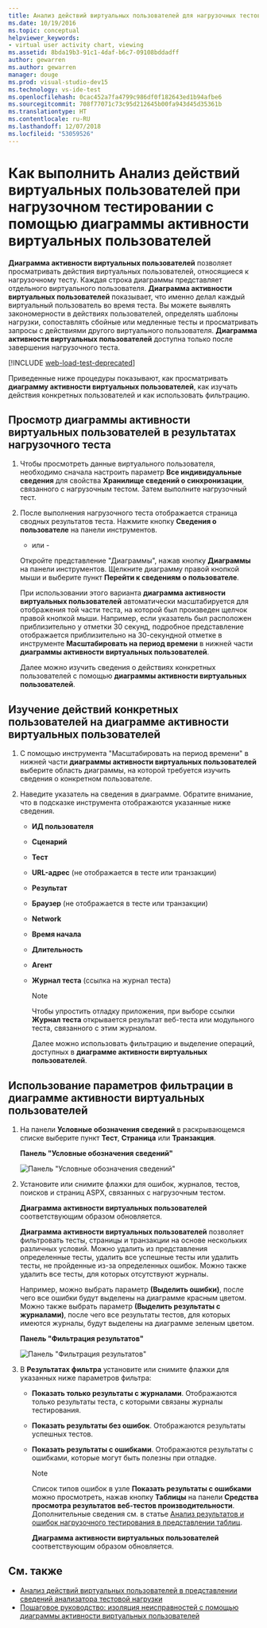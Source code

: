 ```yaml
---
title: Анализ действий виртуальных пользователей для нагрузочных тестов
ms.date: 10/19/2016
ms.topic: conceptual
helpviewer_keywords:
- virtual user activity chart, viewing
ms.assetid: 8bda19b3-91c1-4daf-b6c7-09108bddadff
author: gewarren
ms.author: gewarren
manager: douge
ms.prod: visual-studio-dev15
ms.technology: vs-ide-test
ms.openlocfilehash: 0cac452a7fa4799c986df0f182643ed1b94afbe6
ms.sourcegitcommit: 708f77071c73c95d212645b00fa943d45d35361b
ms.translationtype: HT
ms.contentlocale: ru-RU
ms.lasthandoff: 12/07/2018
ms.locfileid: "53059526"
---
```

# <a name="how-to-analyze-what-virtual-users-are-doing-during-a-load-test-using-the-virtual-user-activity-chart"></a>Как выполнить Анализ действий виртуальных пользователей при нагрузочном тестировании с помощью диаграммы активности виртуальных пользователей

**Диаграмма активности виртуальных пользователей** позволяет просматривать действия виртуальных пользователей, относящиеся к нагрузочному тесту. Каждая строка диаграммы представляет отдельного виртуального пользователя. **Диаграмма активности виртуальных пользователей** показывает, что именно делал каждый виртуальный пользователь во время теста. Вы можете выявлять закономерности в действиях пользователей, определять шаблоны нагрузки, сопоставлять сбойные или медленные тесты и просматривать запросы с действиями другого виртуального пользователя. **Диаграмма активности виртуальных пользователей** доступна только после завершения нагрузочного теста.

[!INCLUDE [web-load-test-deprecated](includes/web-load-test-deprecated.md)]

Приведенные ниже процедуры показывают, как просматривать **диаграмму активности виртуальных пользователей**, как изучать действия конкретных пользователей и как использовать фильтрацию.

## <a name="to-view-the-virtual-user-activity-chart-in-your-load-test-results"></a>Просмотр диаграммы активности виртуальных пользователей в результатах нагрузочного теста

1.  Чтобы просмотреть данные виртуального пользователя, необходимо сначала настроить параметр **Все индивидуальные сведения** для свойства **Хранилище сведений о синхронизации**, связанного с нагрузочным тестом. Затем выполните нагрузочный тест.

2.  После выполнения нагрузочного теста отображается страница сводных результатов теста. Нажмите кнопку **Сведения о пользователе** на панели инструментов.

     - или -

     Откройте представление "Диаграммы", нажав кнопку **Диаграммы** на панели инструментов. Щелкните диаграмму правой кнопкой мыши и выберите пункт **Перейти к сведениям о пользователе**.

     При использовании этого варианта **диаграмма активности виртуальных пользователей** автоматически масштабируется для отображения той части теста, на которой был произведен щелчок правой кнопкой мыши. Например, если указатель был расположен приблизительно у отметки 30 секунд, подробное представление отображается приблизительно на 30-секундной отметке в инструменте **Масштабировать на период времени** в нижней части **диаграммы активности виртуальных пользователей**.

     Далее можно изучить сведения о действиях конкретных пользователей с помощью **диаграммы активности виртуальных пользователей**.

## <a name="to-investigate-a-specific-users-activity-in-the-virtual-user-activity-chart"></a>Изучение действий конкретных пользователей на диаграмме активности виртуальных пользователей

1. С помощью инструмента "Масштабировать на период времени" в нижней части **диаграммы активности виртуальных пользователей** выберите область диаграммы, на которой требуется изучить сведения о конкретном пользователе.

2. Наведите указатель на сведения в диаграмме. Обратите внимание, что в подсказке инструмента отображаются указанные ниже сведения.

   - **ИД пользователя**

   - **Сценарий**

   - **Тест**

   - **URL-адрес** (не отображается в тесте или транзакции)

   - **Результат**

   - **Браузер** (не отображается в тесте или транзакции)

   - **Network**

   - **Время начала**

   - **Длительность**

   - **Агент**

   - **Журнал теста** (ссылка на журнал теста)

     > [!NOTE]
     > Чтобы упростить отладку приложения, при выборе ссылки **Журнал теста** открывается результат веб-теста или модульного теста, связанного с этим журналом.

     Далее можно использовать фильтрацию и выделение операций, доступных в **диаграмме активности виртуальных пользователей**.

## <a name="to-use-filtering-options-in-the-virtual-user-activity-chart"></a>Использование параметров фильтрации в диаграмме активности виртуальных пользователей

1. На панели **Условные обозначения сведений** в раскрывающемся списке выберите пункт **Тест**, **Страница** или **Транзакция**.

    **Панель "Условные обозначения сведений"**

    ![Панель "Условные обозначения сведений"](../test/media/ltest_detailslegend.png)

2. Установите или снимите флажки для ошибок, журналов, тестов, поисков и страниц ASPX, связанных с нагрузочным тестом.

    **Диаграмма активности виртуальных пользователей** соответствующим образом обновляется.

    **Диаграмма активности виртуальных пользователей** позволяет фильтровать тесты, страницы и транзакции на основе нескольких различных условий. Можно удалить из представления определенные тесты, удалить все успешные тесты или удалить тесты, не пройденные из-за определенных ошибок. Можно также удалить все тесты, для которых отсутствуют журналы.

    Например, можно выбрать параметр **(Выделить ошибки)**, после чего все ошибки будут выделены на диаграмме красным цветом. Можно также выбрать параметр **(Выделить результаты с журналами)**, после чего все результаты тестов, для которых имеются журналы, будут выделены на диаграмме зеленым цветом.

    **Панель "Фильтрация результатов"**

    ![Панель "Фильтрация результатов"](../test/media/ltest_filterresults.png)

3. В **Результатах фильтра** установите или снимите флажки для указанных ниже параметров фильтра:

   - **Показать только результаты с журналами**. Отображаются только результаты теста, с которыми связаны журналы тестирования.

   - **Показать результаты без ошибок**. Отображаются результаты успешных тестов.

   - **Показать результаты с ошибками**. Отображаются результаты с ошибками, которые могут быть полезны при отладке.

     > [!NOTE]
     > Список типов ошибок в узле **Показать результаты с ошибками** можно просмотреть, нажав кнопку **Таблицы** на панели **Средства просмотра результатов веб-тестов производительности**. Дополнительные сведения см. в статье [Анализ результатов и ошибок нагрузочного тестирования в представлении таблиц](../test/analyze-load-test-results-and-errors-in-the-tables-view.md).

     **Диаграмма активности виртуальных пользователей** соответствующим образом обновляется.

## <a name="see-also"></a>См. также

- [Анализ действий виртуальных пользователей в представлении сведений анализатора тестовой нагрузки](../test/analyze-load-test-virtual-user-activity-in-the-details-view.md)
- [Пошаговое руководство: изоляция неисправностей с помощью диаграммы активности виртуальных пользователей](../test/walkthrough-use-the-virtual-user-activity-chart-to-isolate-issues.md)